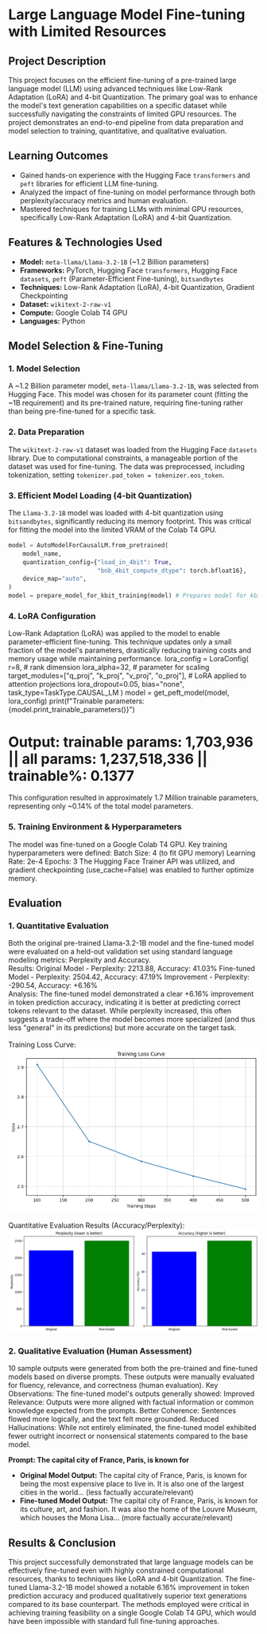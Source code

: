 # Large Language Model Fine-tuning with Limited Resources

## Project Description
This project focuses on the efficient fine-tuning of a pre-trained large language model (LLM) using advanced techniques like Low-Rank Adaptation (LoRA) and 4-bit Quantization. The primary goal was to enhance the model's text generation capabilities on a specific dataset while successfully navigating the constraints of limited GPU resources. The project demonstrates an end-to-end pipeline from data preparation and model selection to training, quantitative, and qualitative evaluation.

## Learning Outcomes
*   Gained hands-on experience with the Hugging Face `transformers` and `peft` libraries for efficient LLM fine-tuning.
*   Analyzed the impact of fine-tuning on model performance through both perplexity/accuracy metrics and human evaluation.
*   Mastered techniques for training LLMs with minimal GPU resources, specifically Low-Rank Adaptation (LoRA) and 4-bit Quantization.

## Features & Technologies Used
*   **Model:** `meta-llama/Llama-3.2-1B` (~1.2 Billion parameters)
*   **Frameworks:** PyTorch, Hugging Face `transformers`, Hugging Face `datasets`, `peft` (Parameter-Efficient Fine-tuning), `bitsandbytes`
*   **Techniques:** Low-Rank Adaptation (LoRA), 4-bit Quantization, Gradient Checkpointing
*   **Dataset:** `wikitext-2-raw-v1`
*   **Compute:** Google Colab T4 GPU
*   **Languages:** Python

## Model Selection & Fine-Tuning

### 1. Model Selection
A ~1.2 Billion parameter model, `meta-llama/Llama-3.2-1B`, was selected from Hugging Face. This model was chosen for its parameter count (fitting the ~1B requirement) and its pre-trained nature, requiring fine-tuning rather than being pre-fine-tuned for a specific task.

### 2. Data Preparation
The `wikitext-2-raw-v1` dataset was loaded from the Hugging Face `datasets` library. Due to computational constraints, a manageable portion of the dataset was used for fine-tuning. The data was preprocessed, including tokenization, setting `tokenizer.pad_token = tokenizer.eos_token`.

### 3. Efficient Model Loading (4-bit Quantization)
The `Llama-3.2-1B` model was loaded with 4-bit quantization using `bitsandbytes`, significantly reducing its memory footprint. This was critical for fitting the model into the limited VRAM of the Colab T4 GPU.

```python
model = AutoModelForCausalLM.from_pretrained(
    model_name,
    quantization_config={"load_in_4bit": True,
                         "bnb_4bit_compute_dtype": torch.bfloat16},
    device_map="auto",
)
model = prepare_model_for_kbit_training(model) # Prepares model for kbit training
```
### 4. LoRA Configuration
Low-Rank Adaptation (LoRA) was applied to the model to enable parameter-efficient fine-tuning. This technique updates only a small fraction of the model's parameters, drastically reducing training costs and memory usage while maintaining performance.
lora_config = LoraConfig(
    r=8,  # rank dimension
    lora_alpha=32,  # parameter for scaling
    target_modules=["q_proj", "k_proj", "v_proj", "o_proj"], # LoRA applied to attention projections
    lora_dropout=0.05,
    bias="none",
    task_type=TaskType.CAUSAL_LM
)
model = get_peft_model(model, lora_config)
print(f"Trainable parameters: {model.print_trainable_parameters()}")
# Output: trainable params: 1,703,936 || all params: 1,237,518,336 || trainable%: 0.1377

This configuration resulted in approximately 1.7 Million trainable parameters, representing only ~0.14% of the total model parameters.

### 5. Training Environment & Hyperparameters
The model was fine-tuned on a Google Colab T4 GPU. Key training hyperparameters were defined:
Batch Size: 4  (to fit GPU memory)
Learning Rate: 2e-4
Epochs: 3
The Hugging Face Trainer API was utilized, and gradient checkpointing (use_cache=False) was enabled to further optimize memory.

## Evaluation
### 1. Quantitative Evaluation
Both the original pre-trained Llama-3.2-1B model and the fine-tuned model were evaluated on a held-out validation set using standard language modeling metrics: Perplexity and Accuracy.<br>
Results:
Original Model - Perplexity: 2213.88, Accuracy: 41.03%
Fine-tuned Model - Perplexity: 2504.42, Accuracy: 47.19%
Improvement - Perplexity: -290.54, Accuracy: +6.16% <br>
Analysis:
The fine-tuned model demonstrated a clear +6.16% improvement in token prediction accuracy, indicating it is better at predicting correct tokens relevant to the dataset. While perplexity increased, this often suggests a trade-off where the model becomes more specialized (and thus less "general" in its predictions) but more accurate on the target task.<br><br>
Training Loss Curve:
![alt text](training_loss.png)<br><br>
Quantitative Evaluation Results (Accuracy/Perplexity):
![alt text](eval_results.png)

### 2. Qualitative Evaluation (Human Assessment)
10 sample outputs were generated from both the pre-trained and fine-tuned models based on diverse prompts. These outputs were manually evaluated for fluency, relevance, and correctness (human evaluation).
Key Observations:
The fine-tuned model's outputs generally showed:
Improved Relevance: Outputs were more aligned with factual information or common knowledge expected from the prompts.
Better Coherence: Sentences flowed more logically, and the text felt more grounded.
Reduced Hallucinations: While not entirely eliminated, the fine-tuned model exhibited fewer outright incorrect or nonsensical statements compared to the base model.

**Prompt: The capital city of France, Paris, is known for**

*   **Original Model Output:** The capital city of France, Paris, is known for being the most expensive place to live in. It is also one of the largest cities in the world... (less factually accurate/relevant)
*   **Fine-tuned Model Output:** The capital city of France, Paris, is known for its culture, art, and fashion. It was also the home of the Louvre Museum, which houses the Mona Lisa... (more factually accurate/relevant)

## Results & Conclusion
This project successfully demonstrated that large language models can be effectively fine-tuned even with highly constrained computational resources, thanks to techniques like LoRA and 4-bit Quantization. The fine-tuned Llama-3.2-1B model showed a notable 6.16% improvement in token prediction accuracy and produced qualitatively superior text generations compared to its base counterpart. The methods employed were critical in achieving training feasibility on a single Google Colab T4 GPU, which would have been impossible with standard full fine-tuning approaches.